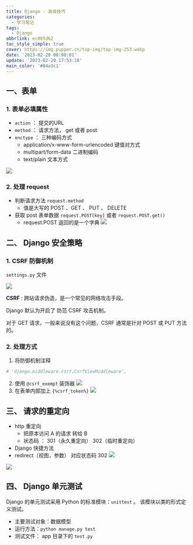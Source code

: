 ```yaml
---
title: Django - 高级技巧
categories:
  - 学习笔记
tags:
  - Django
abbrlink: ec005d62
toc_style_simple: true
cover: https://img.pupper.cn/top-img/top-img-253.webp
date: '2023-02-20 08:00:01'
update: '2023-02-20 17:53:18'
main_color: '#84a3c1'
---
```


## 一、表单

### 1. 表单必填属性

- `action` ： 提交的URL
- `method` ： 请求方法， get 或者 post
- `enctype` ： 三种编码方式
  - application/x-www-form-urlencoded           键值对方式
  - multipart/form-data           二进制编码
  - text/plain                         文本方式

![](https://img.pupper.cn/img/20220726094632.png)

### 2. 处理 request

- 判断请求方法 `request.method`
  -  值是大写的 POST 、GET 、 PUT 、 DELETE
- 获取 post 表单数据 `request.POST[key]`  或者 `request.POST.get()`
  - request.POST 返回的是一个字典
    ![](https://img.pupper.cn/img/20220726094702.png)

## 二、 Django 安全策略

### 1. CSRF 防御机制

`settings.py` 文件

![](https://img.pupper.cn/img/20220726094725.png)

**CSRF** : 跨站请求伪造，是一个常见的网络攻击手段。

Django 默认为开启了 防范 CSRF 攻击机制。

对于 GET 请求，一般来说没有这个问题，CSRF 通常是针对 POST 或 PUT 方法的。

### 2. 处理方式

1. 将防御机制注释
  ```python
  # 'django.middleware.csrf.CsrfViewMiddleware',
  ```
2. 使用 `@csrf_exempt` 装饰器
  ![](https://img.pupper.cn/img/20220726094757.png)
3. 在表单内部加上 `{%csrf_token%}`
  ![](https://img.pupper.cn/img/20220726094820.png)

## 三、 请求的重定向

- http 重定向
  - 把原本访问 A 的请求 转给 B
  - 状态码 ： 301（永久重定向） 302（临时重定向）
-  Django 快捷方法
  - redirect（视图，参数）      对应状态码 302
    ![](https://img.pupper.cn/img/20220726094846.png)

![](https://img.pupper.cn/img/20220726094915.png)

## 四、 Django 单元测试

Django 的单元测试采用 Python 的标准模块：`unittest` 。 该模块以类的形式定义测试。

- 主要测试对象：数据模型
- 运行方法：`python manage.py test`
- 测试文件： app 目录下的 `test.py`
